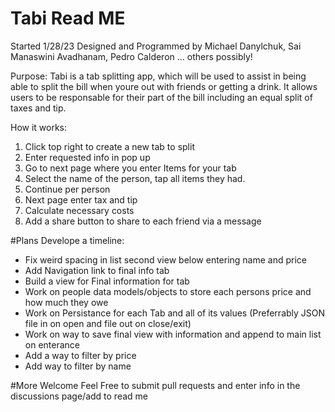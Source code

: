 # Tabi Read ME
Started 1/28/23
Designed and Programmed by Michael Danylchuk, Sai Manaswini Avadhanam, Pedro Calderon ... others possibly!

Purpose: 
Tabi is a tab splitting app, which will be used to assist in 
being able to split the bill when youre out with friends or getting a drink.
It allows users to be responsable for their part of the bill including an
equal split of taxes and tip. 

How it works:
1) Click top right to create a new tab to split
2) Enter requested info in pop up
3) Go to next page where you enter Items for your tab
4) Select the name of the person, tap all items they had.
5) Continue per person
6) Next page enter tax and tip
7) Calculate necessary costs
8) Add a share button to share to each friend via a message

#Plans
Develope a timeline:
- Fix weird spacing in list second view below entering name and price
- Add Navigation link to final info tab
- Build a view for Final information for tab
- Work on people data models/objects to store each persons price and how much they owe
- Work on Persistance for each Tab and all of its values (Preferrably JSON file in on open and file out
on close/exit)
- Work on way to save final view with information and append to main list on enterance
- Add a way to filter by price
- Add way to filter by name

#More Welcome 
Feel Free to submit pull requests and enter info in the discussions page/add to read me

